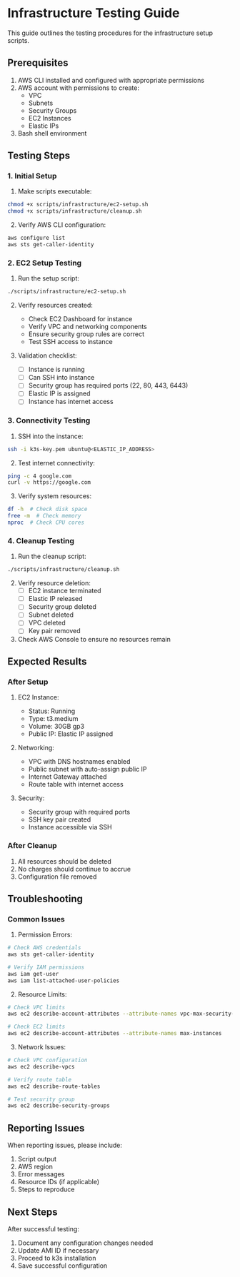 # Infrastructure Testing Guide

This guide outlines the testing procedures for the infrastructure setup scripts.

## Prerequisites

1. AWS CLI installed and configured with appropriate permissions
2. AWS account with permissions to create:
   - VPC
   - Subnets
   - Security Groups
   - EC2 Instances
   - Elastic IPs
3. Bash shell environment

## Testing Steps

### 1. Initial Setup

1. Make scripts executable:
```bash
chmod +x scripts/infrastructure/ec2-setup.sh
chmod +x scripts/infrastructure/cleanup.sh
```

2. Verify AWS CLI configuration:
```bash
aws configure list
aws sts get-caller-identity
```

### 2. EC2 Setup Testing

1. Run the setup script:
```bash
./scripts/infrastructure/ec2-setup.sh
```

2. Verify resources created:
   - Check EC2 Dashboard for instance
   - Verify VPC and networking components
   - Ensure security group rules are correct
   - Test SSH access to instance

3. Validation checklist:
   - [ ] Instance is running
   - [ ] Can SSH into instance
   - [ ] Security group has required ports (22, 80, 443, 6443)
   - [ ] Elastic IP is assigned
   - [ ] Instance has internet access

### 3. Connectivity Testing

1. SSH into the instance:
```bash
ssh -i k3s-key.pem ubuntu@<ELASTIC_IP_ADDRESS>
```

2. Test internet connectivity:
```bash
ping -c 4 google.com
curl -v https://google.com
```

3. Verify system resources:
```bash
df -h  # Check disk space
free -m  # Check memory
nproc  # Check CPU cores
```

### 4. Cleanup Testing

1. Run the cleanup script:
```bash
./scripts/infrastructure/cleanup.sh
```

2. Verify resource deletion:
   - [ ] EC2 instance terminated
   - [ ] Elastic IP released
   - [ ] Security group deleted
   - [ ] Subnet deleted
   - [ ] VPC deleted
   - [ ] Key pair removed

3. Check AWS Console to ensure no resources remain

## Expected Results

### After Setup

1. EC2 Instance:
   - Status: Running
   - Type: t3.medium
   - Volume: 30GB gp3
   - Public IP: Elastic IP assigned

2. Networking:
   - VPC with DNS hostnames enabled
   - Public subnet with auto-assign public IP
   - Internet Gateway attached
   - Route table with internet access

3. Security:
   - Security group with required ports
   - SSH key pair created
   - Instance accessible via SSH

### After Cleanup

1. All resources should be deleted
2. No charges should continue to accrue
3. Configuration file removed

## Troubleshooting

### Common Issues

1. Permission Errors:
```bash
# Check AWS credentials
aws sts get-caller-identity

# Verify IAM permissions
aws iam get-user
aws iam list-attached-user-policies
```

2. Resource Limits:
```bash
# Check VPC limits
aws ec2 describe-account-attributes --attribute-names vpc-max-security-groups-per-vpc

# Check EC2 limits
aws ec2 describe-account-attributes --attribute-names max-instances
```

3. Network Issues:
```bash
# Check VPC configuration
aws ec2 describe-vpcs

# Verify route table
aws ec2 describe-route-tables

# Test security group
aws ec2 describe-security-groups
```

## Reporting Issues

When reporting issues, please include:

1. Script output
2. AWS region
3. Error messages
4. Resource IDs (if applicable)
5. Steps to reproduce

## Next Steps

After successful testing:

1. Document any configuration changes needed
2. Update AMI ID if necessary
3. Proceed to k3s installation
4. Save successful configuration 